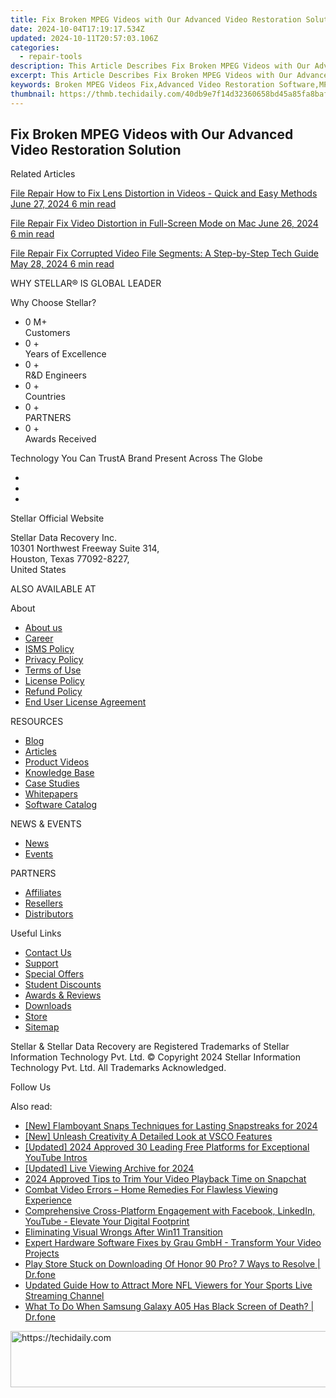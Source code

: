 ```yaml
---
title: Fix Broken MPEG Videos with Our Advanced Video Restoration Solution
date: 2024-10-04T17:19:17.534Z
updated: 2024-10-11T20:57:03.106Z
categories:
  - repair-tools
description: This Article Describes Fix Broken MPEG Videos with Our Advanced Video Restoration Solution
excerpt: This Article Describes Fix Broken MPEG Videos with Our Advanced Video Restoration Solution
keywords: Broken MPEG Videos Fix,Advanced Video Restoration Software,MPEG File Repair Tool,Video Recovery Services,MPEG File Repair Software,Professional Video Restoration Services,MPEG File Fixer Programs
thumbnail: https://thmb.techidaily.com/40db9e7f14d32360658bd45a85fa8baf591a4c12413f48e4137aa1f90c61fa60.jpg
---
```


## Fix Broken MPEG Videos with Our Advanced Video Restoration Solution

Related Articles

[File Repair  How to Fix Lens Distortion in Videos - Quick and Easy Methods June 27, 2024  6 min read](https://tools.techidaily.com/stellardata-recovery/buy-now/)

[File Repair  Fix Video Distortion in Full-Screen Mode on Mac June 26, 2024  6 min read](https://tools.techidaily.com/stellardata-recovery/buy-now/)

[File Repair  Fix Corrupted Video File Segments: A Step-by-Step Tech Guide May 28, 2024  6 min read](https://tools.techidaily.com/stellardata-recovery/buy-now/)

 WHY STELLAR® IS GLOBAL LEADER

 Why Choose Stellar?

* 0  M+  
Customers
* 0 +  
Years of Excellence
* 0 +  
R&D Engineers
* 0 +  
Countries
* 0 +  
PARTNERS
* 0 +  
Awards Received

 Technology You Can TrustA Brand Present Across The Globe

* [](https://www.stellarinfo.com/images/v7/ISO-27001-2013-Certificate.pdf)
* [](https://www.stellarinfo.com/images/v7/ISO-9001-2008Certificate.pdf)
* [](https://tools.techidaily.com/stellardata-recovery/buy-now/)

 Stellar Official Website

 Stellar Data Recovery Inc.  
 10301 Northwest Freeway Suite 314,  
 Houston, Texas 77092-8227,  
 United States

 ALSO AVAILABLE AT

 About

* [About us](https://tools.techidaily.com/stellardata-recovery/buy-now/)
* [Career](https://tools.techidaily.com/stellardata-recovery/buy-now/)
* [ISMS Policy](https://tools.techidaily.com/stellardata-recovery/buy-now/)
* [Privacy Policy](https://tools.techidaily.com/stellardata-recovery/buy-now/)
* [Terms of Use](https://tools.techidaily.com/stellardata-recovery/buy-now/)
* [License Policy](https://www.stellarinfo.com/software-licensing-usage.php)
* [Refund Policy](https://tools.techidaily.com/stellardata-recovery/buy-now/)
* [End User License Agreement](https://tools.techidaily.com/stellardata-recovery/buy-now/)

 RESOURCES

* [Blog](https://tools.techidaily.com/stellardata-recovery/buy-now/)
* [Articles](https://tools.techidaily.com/stellardata-recovery/buy-now/)
* [Product Videos](https://tools.techidaily.com/stellardata-recovery/buy-now/)
* [Knowledge Base](https://tools.techidaily.com/stellardata-recovery/buy-now/)
* [Case Studies](https://tools.techidaily.com/stellardata-recovery/buy-now/)
* [Whitepapers](https://tools.techidaily.com/stellardata-recovery/buy-now/)
* [Software Catalog](https://tools.techidaily.com/stellardata-recovery/buy-now/)

 NEWS & EVENTS

* [News](https://tools.techidaily.com/stellardata-recovery/buy-now/)
* [Events](https://www.stellarinfo.com/affiliate-summit/affiliate-summit.php)

 PARTNERS

* [Affiliates](https://tools.techidaily.com/stellardata-recovery/buy-now/)
* [Resellers](https://tools.techidaily.com/stellardata-recovery/buy-now/)
* [Distributors](https://tools.techidaily.com/stellardata-recovery/buy-now/)

 Useful Links

* [Contact Us](https://www.stellarinfo.com/contact/contact-us.php)
* [Support](https://tools.techidaily.com/stellardata-recovery/buy-now/)
* [Special Offers](https://tools.techidaily.com/stellardata-recovery/buy-now/)
* [Student Discounts](https://www.stellarinfo.com/student-discount/)
* [Awards & Reviews](https://tools.techidaily.com/stellardata-recovery/buy-now/)
* [Downloads](https://www.stellarinfo.com/download.php)
* [Store](https://tools.techidaily.com/stellardata-recovery/buy-now/)
* [Sitemap](https://www.stellarinfo.com/sitemap.php)

 Stellar & Stellar Data Recovery are Registered Trademarks of Stellar Information Technology Pvt. Ltd. © Copyright 2024 Stellar Information Technology Pvt. Ltd. All Trademarks Acknowledged.

Follow Us [](https://www.facebook.com/stellardata) [](https://twitter.com/stellarinfo) [](https://www.linkedin.com/company/stellardatarecovery/) [](https://www.youtube.com/c/stellardatarecovery)

<ins class="adsbygoogle"
     style="display:block"
     data-ad-format="autorelaxed"
     data-ad-client="ca-pub-7571918770474297"
     data-ad-slot="1223367746"></ins>

<ins class="adsbygoogle"
     style="display:block"
     data-ad-client="ca-pub-7571918770474297"
     data-ad-slot="8358498916"
     data-ad-format="auto"
     data-full-width-responsive="true"></ins>

<span class="atpl-alsoreadstyle">Also read:</span>
<div><ul>
<li><a href="https://snapchat-videos.techidaily.com/new-flamboyant-snaps-techniques-for-lasting-snapstreaks-for-2024/"><u>[New] Flamboyant Snaps Techniques for Lasting Snapstreaks for 2024</u></a></li>
<li><a href="https://some-tips.techidaily.com/new-unleash-creativity-a-detailed-look-at-vsco-features/"><u>[New] Unleash Creativity A Detailed Look at VSCO Features</u></a></li>
<li><a href="https://facebook-video-share.techidaily.com/updated-2024-approved-30-leading-free-platforms-for-exceptional-youtube-intros/"><u>[Updated] 2024 Approved 30 Leading Free Platforms for Exceptional YouTube Intros</u></a></li>
<li><a href="https://desktop-recording.techidaily.com/updated-live-viewing-archive-for-2024/"><u>[Updated] Live Viewing Archive for 2024</u></a></li>
<li><a href="https://snapchat-videos.techidaily.com/2024-approved-tips-to-trim-your-video-playback-time-on-snapchat/"><u>2024 Approved Tips to Trim Your Video Playback Time on Snapchat</u></a></li>
<li><a href="https://data-wizards.techidaily.com/combat-video-errors-home-remedies-for-flawless-viewing-experience/"><u>Combat Video Errors – Home Remedies For Flawless Viewing Experience</u></a></li>
<li><a href="https://data-wizards.techidaily.com/comprehensive-cross-platform-engagement-with-facebook-linkedin-youtube-elevate-your-digital-footprint/"><u>Comprehensive Cross-Platform Engagement with Facebook, LinkedIn, YouTube - Elevate Your Digital Footprint</u></a></li>
<li><a href="https://data-wizards.techidaily.com/eliminating-visual-wrongs-after-win11-transition/"><u>Eliminating Visual Wrongs After Win11 Transition</u></a></li>
<li><a href="https://data-wizards.techidaily.com/expert-hardware-software-fixes-by-grau-gmbh-transform-your-video-projects/"><u>Expert Hardware Software Fixes by Grau GmbH - Transform Your Video Projects</u></a></li>
<li><a href="https://fix-guide.techidaily.com/play-store-stuck-on-downloading-of-honor-90-pro-7-ways-to-resolve-drfone-by-drfone-fix-android-problems-fix-android-problems/"><u>Play Store Stuck on Downloading Of Honor 90 Pro? 7 Ways to Resolve | Dr.fone</u></a></li>
<li><a href="https://ai-live-streaming.techidaily.com/updated-guide-how-to-attract-more-nfl-viewers-for-your-sports-live-streaming-channel/"><u>Updated Guide How to Attract More NFL Viewers for Your Sports Live Streaming Channel</u></a></li>
<li><a href="https://howto.techidaily.com/what-to-do-when-samsung-galaxy-a05-has-black-screen-of-death-drfone-by-drfone-fix-android-problems-fix-android-problems/"><u>What To Do When Samsung Galaxy A05 Has Black Screen of Death? | Dr.fone</u></a></li>
</ul></div>

<!-- affiliate ads begin -->
<a href="https://ephamedtechinc.pxf.io/c/5597632/2123509/26400" target="_top" id="2123509">
  <img src="//a.impactradius-go.com/display-ad/26400-2123509" border="0" alt="https://techidaily.com" width="728" height="90"/>
</a>
<img height="0" width="0" src="https://ephamedtechinc.pxf.io/i/5597632/2123509/26400" style="position:absolute;visibility:hidden;" border="0" />
<!-- affiliate ads end -->

